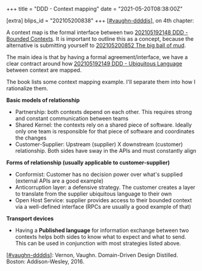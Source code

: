 +++
title = "DDD - Context mapping"
date = "2021-05-20T08:38:00Z"

[extra]
blips_id = "202105200838"
+++
[[#vaughn-ddddis](/blips/tags/vaughn-ddddis)], on 4th chapter:

A context map is the formal interface between two [202105192148 DDD - Bounded Contexts](/blips/202105192148-ddd---bounded-contexts). It is important to outline this as a concept, because the alternative is submitting yourself to [202105200852 The big ball of mud](/blips/202105200852-the-big-ball-of-mud).

The main idea is that by having a formal agreement/interface, we have a clear contract around how [202105192149 DDD - Ubiquitous Language](/blips/202105192149-ddd---ubiquitous-language) between context are mapped.

The book lists some context mapping example. I'll separate them into how I rationalize them.

**Basic models of relationship**
- Partnership: both contexts depend on each other. This requires strong and constant communication between teams
- Shared Kernel: the contexts rely on a shared piece of software. Ideally only one team is responsible for that piece of software and coordinates the changes
- Customer-Supplier: Upstream (supplier) X downstream (customer) relationship. Both sides have sway in the APIs and must constantly align

**Forms of relationship (usually applicable to customer-supplier)**
- Conformist: Customer has no decision power over what's supplied (external APIs are a good example)
- Anticorruption layer: a defensive strategy. The customer creates a layer to translate from the supplier ubiquitous language to their own
- Open Host Service: supplier provides access to their bounded context via a well-defined interface (RPCs are usually a good example of that)

**Transport devices**
- Having a **Published language** for information exchange between two contexts helps both sides to know what to expect and what to send. This can be used in conjunction with most strategies listed above.


[[#vaughn-ddddis](/blips/tags/vaughn-ddddis)]: Vernon, Vaughn. Domain-Driven Design Distilled. Boston: Addison-Wesley, 2016.
